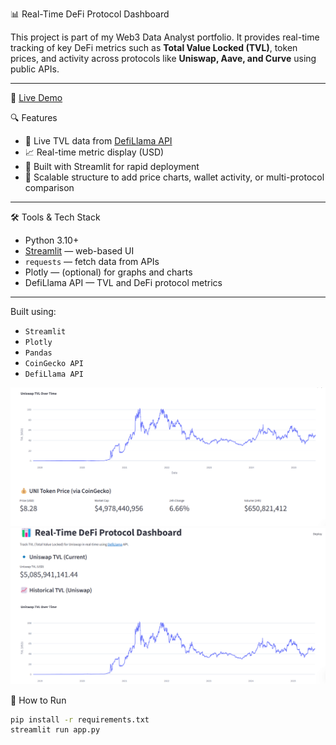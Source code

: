  📊 Real-Time DeFi Protocol Dashboard

This project is part of my Web3 Data Analyst portfolio. It provides real-time tracking of key DeFi metrics such as **Total Value Locked (TVL)**, token prices, and activity across protocols like **Uniswap, Aave, and Curve** using public APIs.

---
 🔗 [Live Demo](https://01-defi-dashboard.streamlit.app)

🔍 Features

- 📡 Live TVL data from [DefiLlama API](https://defillama.com/)
- 📈 Real-time metric display (USD)
- 🚀 Built with Streamlit for rapid deployment
- 🧱 Scalable structure to add price charts, wallet activity, or multi-protocol comparison

---

🛠 Tools & Tech Stack

- Python 3.10+
- [Streamlit](https://streamlit.io/) — web-based UI
- `requests` — fetch data from APIs
- Plotly — (optional) for graphs and charts
- DefiLlama API — TVL and DeFi protocol metrics

---

Built using:
- `Streamlit`
- `Plotly`
- `Pandas`
- `CoinGecko API`
- `DefiLlama API`

![Dashboard Screenshot](images/defi-2.png)
![Dashboard Screenshot](images/defi-dashboard.png)

 🔧 How to Run

```bash
pip install -r requirements.txt
streamlit run app.py
